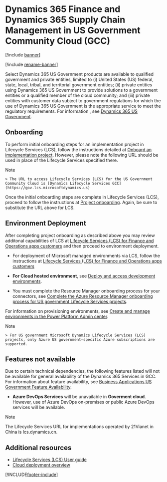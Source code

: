 # Dynamics 365 Finance and Dynamics 365 Supply Chain Management in US Government Community Cloud (GCC)

[!include [banner](../includes/banner.md)]

[!include [rename-banner](~/includes/cc-data-platform-banner.md)]

Select Dynamics 365 US Government products are available to qualified government and private entities, limited to (i) United States (US) federal, state, local, tribal, and territorial government entities; (ii) private entities using Dynamics 365 US Government to provide solutions to a government entities or a qualified member of the cloud community; and (iii) private entities with customer data subject to government regulations for which the use of Dynamics 365 US Government is the appropriate service to meet the regulatory requirements.
For information , see [Dynamics 365 US Government](/power-platform/admin/microsoft-dynamics-365-government).

## Onboarding

To perform initial onboarding steps for an implementation project in Lifecycle Services (LCS), follow the instructions detailed at [Onboard an implementation project](../../../fin-ops-core/fin-ops/imp-lifecycle/onboard.md). However, please note the following URL should be used in place of the Lifecycle Services specified there.

 > [!NOTE]
    > The URL to access Lifecycle Services (LCS) for the US Government Community Cloud is [Dynamics Lifecycle Services GCC](https://gov.lcs.microsoftdynamics.us)

Once the initial onboarding steps are complete in Lifecycle Services (LCS), proceed to follow the instructions at [Project onboarding](../../../fin-ops-core/dev-itpro/lifecycle-services/project-onboarding.md). Again, be sure to substitute the URL above for LCS.

## Environment Deployment

After completing project onboarding as described above you may review additonal capabilities of LCS at [Lifecycle Services (LCS) for Finance and Operations apps customers](../../../fin-ops-core/dev-itpro/lifecycle-services/lcs-works-lcs.md) and then proceed to environment deployment. 

- For deployment of Microsoft managed environments via LCS, follow the instructions at [Lifecycle Services (LCS) for Finance and Operations apps customers](../../../fin-ops-core/dev-itpro/lifecycle-services/lcs-works-lcs.md#new-deployment-experience)  

- **For Cloud hosted environment**, see [Deploy and access development environments](../../../fin-ops-core/dev-itpro/dev-tools/access-instances.md).
- You must complete the Resource Manager onboarding process for your connectors, see [Complete the Azure Resource Manager onboarding process for US government Lifecycle Services projects](../../../fin-ops-core/dev-itpro/deployment/arm-onbarding-us-goverment).

For information on provisioning environments, see [Create and manage environments in the Power Platform Admin center](/power-platform/admin/create-environment).

 > [!NOTE]
    > For US government Microsoft Dynamics Lifecycle Services (LCS) projects, only Azure US government–specific Azure subscriptions are supported.
  

## Features not available

Due to certain technical dependencies, the following features listed will not be available for general availability of the Dynamics 365 Services in GCC. For information about feature availability, see [Business Applications US Government Feature Availability](https://aka.ms/BAPFunctionalParity).

-   **Azure DevOps Services** will be unavailable in **Goverment cloud**. However, use of Azure DevOps on-premises or public Azure DevOps services will be available.


    
  > [!NOTE]
  > The Lifecycle Services URL for implementations operated by 21Vianet in China is lcs.dynamics.cn.



## Additional resources

- 	[Lifecycle Services (LCS) User guide](../../../fin-ops-core/dev-itpro/lifecycle-services/lcs-user-guide.md)  
-  [Cloud deployment overview](../../../fin-ops-core/dev-itpro/deployment/cloud-deployment-overview.md)


[!INCLUDE[footer-include](../../../includes/footer-banner.md)]
